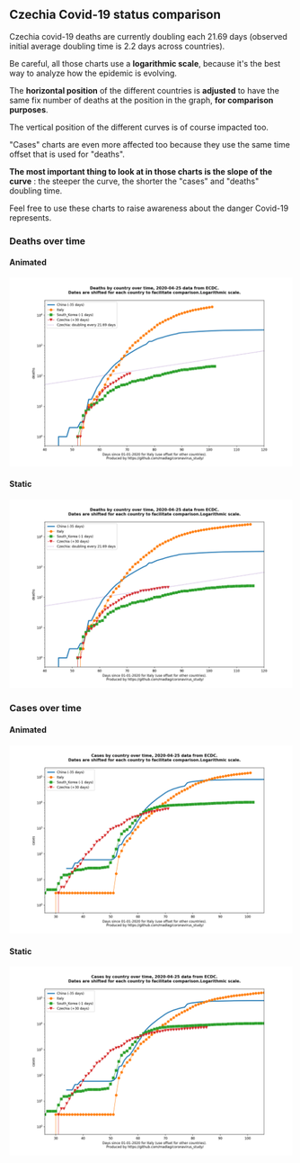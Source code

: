 ## Czechia Covid-19 status comparison 

Czechia covid-19 deaths are currently doubling each 21.69 days (observed initial average doubling time is 2.2 days across countries).



Be careful, all those charts use a **logarithmic scale**, because it's the best way to analyze how the epidemic is evolving.
 
The **horizontal position** of the different countries is **adjusted** to have the same fix number of deaths at the position in the graph, **for comparison purposes**.

The vertical position of the different curves is of course impacted too.

"Cases" charts are even more affected too because they use the same time offset that is used for "deaths".

**The most important thing to look at in those charts is the slope of the curve** : the steeper the curve, the shorter the "cases" and "deaths" doubling time.

Feel free to use these charts to raise awareness about the danger Covid-19 represents. 


 
### Deaths over time
 
#### Animated
![Czechia covid-19 deaths animated chart](https://raw.githubusercontent.com/madlag/coronavirus_study/master/notebooks/graphs/2020-04-25/countries/Czechia/2020-04-25_Czechia_deaths.gif "Czechia covid-19 deaths animated chart")   
 
#### Static
![Czechia covid-19 deaths static chart](https://raw.githubusercontent.com/madlag/coronavirus_study/master/notebooks/graphs/2020-04-25/countries/Czechia/2020-04-25_Czechia_deaths.png "Czechia covid-19 deaths static chart")   

 
### Cases over time
 
#### Animated
![Czechia covid-19 cases animated chart](https://raw.githubusercontent.com/madlag/coronavirus_study/master/notebooks/graphs/2020-04-25/countries/Czechia/2020-04-25_Czechia_cases.gif "Czechia covid-19 cases animated chart")   
 
#### Static
![Czechia covid-19 cases static chart](https://raw.githubusercontent.com/madlag/coronavirus_study/master/notebooks/graphs/2020-04-25/countries/Czechia/2020-04-25_Czechia_cases.png "Czechia covid-19 cases static chart")   

